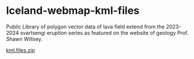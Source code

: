 # Iceland-webmap-kml-files
Public Library of polygon vector data of lava field extend from the 2023-2024 svartsengi eruption series as featured on the website of geology Prof. Shawn Willsey. 

[kml.files.zip](https://github.com/user-attachments/files/17707709/kml.files.zip)
